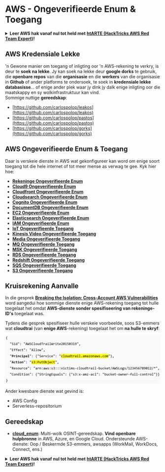 # AWS - Ongeverifieerde Enum & Toegang

<details>

<summary><strong>Leer AWS hak vanaf nul tot held met</strong> <a href="https://training.hacktricks.xyz/courses/arte"><strong>htARTE (HackTricks AWS Red Team Expert)</strong></a><strong>!</strong></summary>

Ander maniere om HackTricks te ondersteun:

* As jy wil sien dat jou **maatskappy geadverteer word in HackTricks** of **HackTricks aflaai in PDF-formaat** Kyk na die [**INSKRYWINGSPLANNE**](https://github.com/sponsors/carlospolop)!
* Kry die [**amptelike PEASS & HackTricks swag**](https://peass.creator-spring.com)
* Ontdek [**Die PEASS Familie**](https://opensea.io/collection/the-peass-family), ons versameling van eksklusiewe [**NFTs**](https://opensea.io/collection/the-peass-family)
* **Sluit aan by die** 💬 [**Discord groep**](https://discord.gg/hRep4RUj7f) of die [**telegram groep**](https://t.me/peass) of **volg** ons op **Twitter** 🐦 [**@hacktricks\_live**](https://twitter.com/hacktricks\_live)**.**
* **Deel jou haktruuks deur PRs in te dien by die** [**HackTricks**](https://github.com/carlospolop/hacktricks) en [**HackTricks Cloud**](https://github.com/carlospolop/hacktricks-cloud) github repos.

</details>

## AWS Kredensiale Lekke

'n Gewone manier om toegang of inligting oor 'n AWS-rekening te verkry, is deur te **soek na lekke**. Jy kan soek na lekke deur **google dorks** te gebruik, die **openbare repos** van die **organisasie** en die **werkers** van die organisasie in **Github** of ander platforms te ondersoek, te soek in **kredensiale lekke databasisse**... of enige ander plek waar jy dink jy dalk enige inligting oor die maatskappy en sy wolkinfrastruktuur kan vind.\
Sommige nuttige **gereedskap**:

* [https://github.com/carlospolop/leakos](https://github.com/carlospolop/leakos)
* [https://github.com/carlospolop/pastos](https://github.com/carlospolop/pastos)
* [https://github.com/carlospolop/gorks](https://github.com/carlospolop/gorks)

## AWS Ongeverifieerde Enum & Toegang

Daar is verskeie dienste in AWS wat gekonfigureer kan word om enige soort toegang tot die hele internet of tot meer mense as verwag te gee. Kyk hier hoe:

* [**Rekeninge Ongeverifieerde Enum**](aws-accounts-unauthenticated-enum.md)
* [**Cloud9 Ongeverifieerde Enum**](https://github.com/carlospolop/hacktricks-cloud/blob/master/pentesting-cloud/aws-security/aws-unauthenticated-enum-access/broken-reference/README.md)
* [**Cloudfront Ongeverifieerde Enum**](aws-cloudfront-unauthenticated-enum.md)
* [**Cloudsearch Ongeverifieerde Enum**](https://github.com/carlospolop/hacktricks-cloud/blob/master/pentesting-cloud/aws-security/aws-unauthenticated-enum-access/broken-reference/README.md)
* [**Cognito Ongeverifieerde Enum**](aws-cognito-unauthenticated-enum.md)
* [**DocumentDB Ongeverifieerde Enum**](aws-documentdb-enum.md)
* [**EC2 Ongeverifieerde Enum**](aws-ec2-unauthenticated-enum.md)
* [**Elasticsearch Ongeverifieerde Enum**](aws-elasticsearch-unauthenticated-enum.md)
* [**IAM Ongeverifieerde Enum**](aws-iam-and-sts-unauthenticated-enum.md)
* [**IoT Ongeverifieerde Toegang**](aws-iot-unauthenticated-enum.md)
* [**Kinesis Video Ongeverifieerde Toegang**](aws-kinesis-video-unauthenticated-enum.md)
* [**Media Ongeverifieerde Toegang**](aws-media-unauthenticated-enum.md)
* [**MQ Ongeverifieerde Toegang**](aws-mq-unauthenticated-enum.md)
* [**MSK Ongeverifieerde Toegang**](aws-msk-unauthenticated-enum.md)
* [**RDS Ongeverifieerde Toegang**](aws-rds-unauthenticated-enum.md)
* [**Redshift Ongeverifieerde Toegang**](aws-redshift-unauthenticated-enum.md)
* [**SQS Ongeverifieerde Toegang**](aws-sqs-unauthenticated-enum.md)
* [**S3 Ongeverifieerde Toegang**](aws-s3-unauthenticated-enum.md)

## Kruisrekening Aanvalle

In die gesprek [**Breaking the Isolation: Cross-Account AWS Vulnerabilities**](https://www.youtube.com/watch?v=JfEFIcpJ2wk) word aangedui hoe sommige dienste enige AWS-rekening toegang tot hulle toegelaat het omdat **AWS-dienste sonder spesifiseering van rekeninge-ID's** toegelaat was.

Tydens die gesprek spesifiseer hulle verskeie voorbeelde, soos S3-emmers wat **cloudtrai** (van **enige AWS**-rekening) toegelaat het om **na hulle te skryf**:

![](<../../../.gitbook/assets/image (260).png>)

Ander kwesbare dienste wat gevind is:

* AWS Config
* Serverless-repositorium

## Gereedskap

* [**cloud\_enum**](https://github.com/initstring/cloud\_enum): Multi-wolk OSINT-gereedskap. **Vind openbare hulpbronne** in AWS, Azure, en Google Cloud. Ondersteunde AWS-dienste: Oop / Beskermde S3-emmers, awsapps (WorkMail, WorkDocs, Connect, ens.)

<details>

<summary><strong>Leer AWS hak vanaf nul tot held met</strong> <a href="https://training.hacktricks.xyz/courses/arte"><strong>htARTE (HackTricks AWS Red Team Expert)</strong></a><strong>!</strong></summary>

Ander maniere om HackTricks te ondersteun:

* As jy wil sien dat jou **maatskappy geadverteer word in HackTricks** of **HackTricks aflaai in PDF-formaat** Kyk na die [**INSKRYWINGSPLANNE**](https://github.com/sponsors/carlospolop)!
* Kry die [**amptelike PEASS & HackTricks swag**](https://peass.creator-spring.com)
* Ontdek [**Die PEASS Familie**](https://opensea.io/collection/the-peass-family), ons versameling van eksklusiewe [**NFTs**](https://opensea.io/collection/the-peass-family)
* **Sluit aan by die** 💬 [**Discord groep**](https://discord.gg/hRep4RUj7f) of die [**telegram groep**](https://t.me/peass) of **volg** ons op **Twitter** 🐦 [**@hacktricks\_live**](https://twitter.com/hacktricks\_live)**.**
* **Deel jou haktruuks deur PRs in te dien by die** [**HackTricks**](https://github.com/carlospolop/hacktricks) en [**HackTricks Cloud**](https://github.com/carlospolop/hacktricks-cloud) github repos.

</details>

